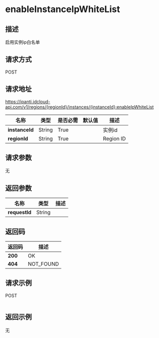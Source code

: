 # enableInstanceIpWhiteList


## 描述
启用实例ip白名单

## 请求方式
POST

## 请求地址
https://ipanti.jdcloud-api.com/v1/regions/{regionId}/instances/{instanceId}:enableIpWhiteList

|名称|类型|是否必需|默认值|描述|
|---|---|---|---|---|
|**instanceId**|String|True||实例id|
|**regionId**|String|True||Region ID|

## 请求参数
无


## 返回参数
|名称|类型|描述|
|---|---|---|
|**requestId**|String||



## 返回码
|返回码|描述|
|---|---|
|**200**|OK|
|**404**|NOT_FOUND|

## 请求示例
POST
```

```

## 返回示例
无

